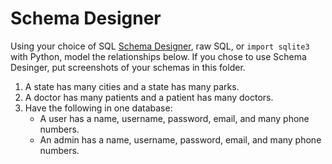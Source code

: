 # Schema Designer

Using your choice of SQL [Schema Designer](http://ondras.zarovi.cz/sql/demo/),
raw SQL, or `import sqlite3` with Python,
model the relationships below. If you chose to use Schema Desinger, put
screenshots of your schemas in this folder.

1. A state has many cities and a state has many parks.
2. A doctor has many patients and a patient has many doctors.
3. Have the following in one database:
	* A user has a name, username, password, email, and many phone numbers.
	* An admin has a name, username, password, email, and many phone numbers.

